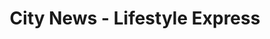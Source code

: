 ---
title: "City News - Lifestyle Express"
url: /st-asaph/city-news-lifestyle-express/
shop: convenience
---